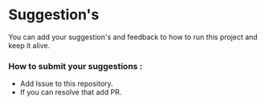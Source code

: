 # Suggestion's
You can add your suggestion's and feedback to how to run this project and keep it alive.

### How to submit your suggestions :

* Add Issue to this repository.
* If you can resolve that add PR.
